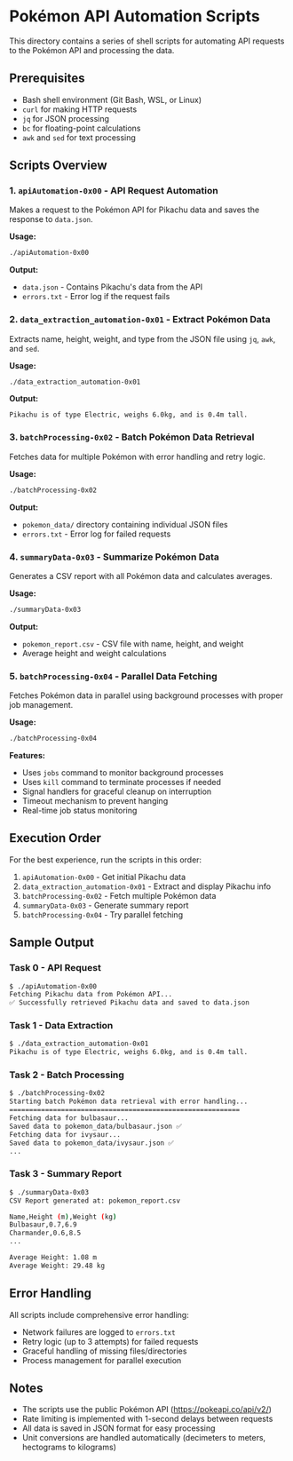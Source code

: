 # Pokémon API Automation Scripts

This directory contains a series of shell scripts for automating API requests to the Pokémon API and processing the data.

## Prerequisites

- Bash shell environment (Git Bash, WSL, or Linux)
- `curl` for making HTTP requests
- `jq` for JSON processing
- `bc` for floating-point calculations
- `awk` and `sed` for text processing

## Scripts Overview

### 1. `apiAutomation-0x00` - API Request Automation
Makes a request to the Pokémon API for Pikachu data and saves the response to `data.json`.

**Usage:**
```bash
./apiAutomation-0x00
```

**Output:**
- `data.json` - Contains Pikachu's data from the API
- `errors.txt` - Error log if the request fails

### 2. `data_extraction_automation-0x01` - Extract Pokémon Data
Extracts name, height, weight, and type from the JSON file using `jq`, `awk`, and `sed`.

**Usage:**
```bash
./data_extraction_automation-0x01
```

**Output:**
```
Pikachu is of type Electric, weighs 6.0kg, and is 0.4m tall.
```

### 3. `batchProcessing-0x02` - Batch Pokémon Data Retrieval
Fetches data for multiple Pokémon with error handling and retry logic.

**Usage:**
```bash
./batchProcessing-0x02
```

**Output:**
- `pokemon_data/` directory containing individual JSON files
- `errors.txt` - Error log for failed requests

### 4. `summaryData-0x03` - Summarize Pokémon Data
Generates a CSV report with all Pokémon data and calculates averages.

**Usage:**
```bash
./summaryData-0x03
```

**Output:**
- `pokemon_report.csv` - CSV file with name, height, and weight
- Average height and weight calculations

### 5. `batchProcessing-0x04` - Parallel Data Fetching
Fetches Pokémon data in parallel using background processes with proper job management.

**Usage:**
```bash
./batchProcessing-0x04
```

**Features:**
- Uses `jobs` command to monitor background processes
- Uses `kill` command to terminate processes if needed
- Signal handlers for graceful cleanup on interruption
- Timeout mechanism to prevent hanging
- Real-time job status monitoring

## Execution Order

For the best experience, run the scripts in this order:

1. `apiAutomation-0x00` - Get initial Pikachu data
2. `data_extraction_automation-0x01` - Extract and display Pikachu info
3. `batchProcessing-0x02` - Fetch multiple Pokémon data
4. `summaryData-0x03` - Generate summary report
5. `batchProcessing-0x04` - Try parallel fetching

## Sample Output

### Task 0 - API Request
```bash
$ ./apiAutomation-0x00
Fetching Pikachu data from Pokémon API...
✅ Successfully retrieved Pikachu data and saved to data.json
```

### Task 1 - Data Extraction
```bash
$ ./data_extraction_automation-0x01
Pikachu is of type Electric, weighs 6.0kg, and is 0.4m tall.
```

### Task 2 - Batch Processing
```bash
$ ./batchProcessing-0x02
Starting batch Pokémon data retrieval with error handling...
==========================================================
Fetching data for bulbasaur...
Saved data to pokemon_data/bulbasaur.json ✅
Fetching data for ivysaur...
Saved data to pokemon_data/ivysaur.json ✅
...
```

### Task 3 - Summary Report
```bash
$ ./summaryData-0x03
CSV Report generated at: pokemon_report.csv

Name,Height (m),Weight (kg)
Bulbasaur,0.7,6.9
Charmander,0.6,8.5
...

Average Height: 1.08 m
Average Weight: 29.48 kg
```

## Error Handling

All scripts include comprehensive error handling:
- Network failures are logged to `errors.txt`
- Retry logic (up to 3 attempts) for failed requests
- Graceful handling of missing files/directories
- Process management for parallel execution

## Notes

- The scripts use the public Pokémon API (https://pokeapi.co/api/v2/)
- Rate limiting is implemented with 1-second delays between requests
- All data is saved in JSON format for easy processing
- Unit conversions are handled automatically (decimeters to meters, hectograms to kilograms) 